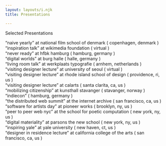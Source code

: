 ```yaml
---
layout: layouts/i.njk
title: Presentations

---
```


Selected Presentations

<!-- aug 2023
may 2023
june 2022
june 2022
june 2022
oct 2020
apr 2019
feb 2019
oct 2018
july 2018
june 2018
june 2018
may 2018
may 2018
april 2018
sept 2015 -->

“naive yearly” at national film school of denmark ( copenhagen, denmark )<br>
“inspiration talk” at wikimedia foundation ( virtual )<br>
“never ready” at hfbk hamburg ( hamburg, germany )<br>
“digital worlds” at burg halle ( halle, germany )<br>
“living room talk” at werkplaats typografie ( arnhem, netherlands )<br>
“visiting designer lecture” at university of seoul ( virtual )<br>
“visiting designer lecture” at rhode island school of design ( providence, ri, us )<br>
“visiting designer lecture” at calarts ( santa clarita, ca, us )<br>
“mobilizing citizenship” at kunsthall stavanger ( stavanger, norway )<br>
“indiecon” ( hamburg, germany )<br>
“the distributed web summit” at the internet archive ( san francisco, ca, us )
“software for artists day” at pioneer works ( brooklyn, ny, us )<br>
“peer to peer web nyc” at the school for poetic computation ( new york, ny, us )<br>
“digital materiality” at parsons the new school ( new york, ny, us )<br>
“inspiring yale” at yale university ( new haven, ct, us )<br>
“designer in residence lecture” at california college of the arts ( san francisco, ca, us )